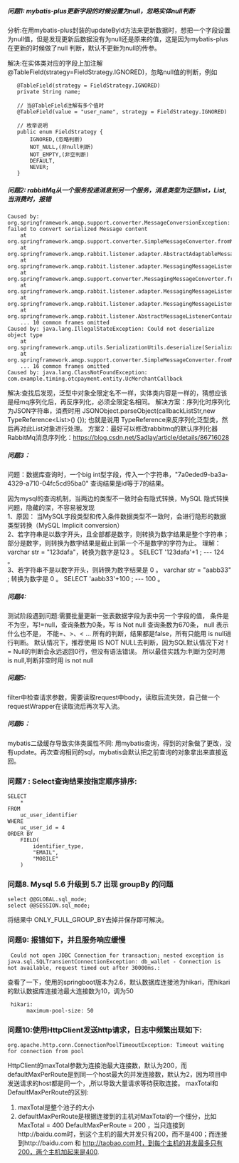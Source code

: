 ##### 问题1: mybatis-plus更新字段的时候设置为null，忽略实体null判断
分析:在用mybatis-plus封装的updateById方法来更新数据时，想把一个字段设置为null值，但是发现更新后数据没有为null还是原来的值，这是因为mybatis-plus在更新的时候做了null
判断，默认不更新为null的传参。  

解决:在实体类对应的字段上加注解@TableField(strategy=FieldStrategy.IGNORED)，忽略null值的判断，例如  
```
   @TableField(strategy = FieldStrategy.IGNORED)
   private String name;   
```

```   
   // 当@TableField注解有多个值时
   @TableField(value = "user_name", strategy = FieldStrategy.IGNORED)
```
 
```  
   // 枚举说明
   public enum FieldStrategy {
       IGNORED,(忽略判断)
       NOT_NULL,(非null判断)
       NOT_EMPTY,(非空判断)
       DEFAULT,
       NEVER;
   }
```

##### 问题2:  rabbitMq从一个服务投递消息到另一个服务，消息类型为泛型list，List<T>,当消费时，报错
```
Caused by: org.springframework.amqp.support.converter.MessageConversionException: failed to convert serialized Message content
	at org.springframework.amqp.support.converter.SimpleMessageConverter.fromMessage(SimpleMessageConverter.java:114)
	at org.springframework.amqp.rabbit.listener.adapter.AbstractAdaptableMessageListener.extractMessage(AbstractAdaptableMessageListener.java:288)
	at org.springframework.amqp.rabbit.listener.adapter.MessagingMessageListenerAdapter$MessagingMessageConverterAdapter.extractPayload(MessagingMessageListenerAdapter.java:280)
	at org.springframework.amqp.support.converter.MessagingMessageConverter.fromMessage(MessagingMessageConverter.java:118)
	at org.springframework.amqp.rabbit.listener.adapter.MessagingMessageListenerAdapter.toMessagingMessage(MessagingMessageListenerAdapter.java:182)
	at org.springframework.amqp.rabbit.listener.adapter.MessagingMessageListenerAdapter.onMessage(MessagingMessageListenerAdapter.java:123)
	at org.springframework.amqp.rabbit.listener.AbstractMessageListenerContainer.doInvokeListener(AbstractMessageListenerContainer.java:1552)
	... 10 common frames omitted
Caused by: java.lang.IllegalStateException: Could not deserialize object type
	at org.springframework.amqp.utils.SerializationUtils.deserialize(SerializationUtils.java:98)
	at org.springframework.amqp.support.converter.SimpleMessageConverter.fromMessage(SimpleMessageConverter.java:110)
	... 16 common frames omitted
Caused by: java.lang.ClassNotFoundException: com.example.timing.otcpayment.entity.UcMerchantCallback
```

解决:查找后发现，泛型中对象全限定名不一样，实体类内容是一样的，猜想应该是经mq序列化后，再反序列化，必须全限定名相同。
   解决方案：序列化时序列化为JSON字符串，消费时用
   JSONObject.parseObject(callbackListStr,new TypeReference<List<UcMerchantCallback>>() {});
   也就是说用 TypeReference来反序列化泛型类，然后再对此List对象进行处理。
   方案2：最好可以修改rabbitmq的默认序列化器
   RabbitMq消息序列化：https://blog.csdn.net/Sadlay/article/details/86716028
   
##### 问题3：
问题：数据库查询时，一个big int型字段，传入一个字符串，"7a0eded9-ba3a-4329-a710-04fc5cd95ba0"
查询结果是id等于7的结果。  

因为mysql的查询机制，当两边的类型不一致时会有隐式转换，MySQL 隐式转换问题，隐藏的深，不容易被发现  
1、原因： 当MySQL字段类型和传入条件数据类型不一致时，会进行隐形的数据类型转换（MySQL Implicit conversion）  
2、若字符串是以数字开头，且全部都是数字，则转换为数字结果是整个字符串；部分是数字，则转换为数字结果是截止到第一个不是数字的字符为止。 理解： varchar str = "123dafa"，转换为数字是123 。 SELECT 
'123dafa'+1 ; --- 124 。  
3、若字符串不是以数字开头，则转换为数字结果是 0 。 varchar str = "aabb33" ; 转换为数字是 0 。 SELECT 'aabb33'+100 ; --- 100 。  


##### 问题4:
测试阶段遇到问题:需要批量更新一张表数据字段为表中另一个字段的值，
条件是不为空，写!=null，查询条数为0条，写 is Not null 查询条数为670条，
null 表示什么也不是， 不能=、>、< … 所有的判断，结果都是false，所有只能用 is null进行判断。
默认情况下，推荐使用 IS NOT NULL去判断，因为SQL默认情况下对！= Null的判断会永远返回0行，但没有语法错误。
所以最佳实践为:判断为空时用 is null,判断非空时用 is not null


##### 问题5:
filter中检查请求参数，需要读取request中body，读取后流失效，自己做一个requestWrapper在读取流后再次写入流。

##### 问题6：
mybatis二级缓存导致实体类属性不同:
用mybatis查询，得到的对象做了更改，没有update。再次查询相同的sql，mybatis会默认把之前查询的对象拿出来直接返回。

### 问题7 : Select查询结果按指定顺序排序:
```
SELECT
	*
FROM
	uc_user_identifier
WHERE
	uc_user_id = 4
ORDER BY
	FIELD(
		identifier_type,
		"EMAIL",
		"MOBILE"
	)
```
  	
### 问题8. Mysql 5.6 升级到 5.7 出现 groupBy 的问题
```
select @@GLOBAL.sql_mode;
select @@SESSION.sql_mode;
```
将结果中 ONLY_FULL_GROUP_BY去掉并保存即可解决。

### 问题9: 报错如下，并且服务响应缓慢
```
 Could not open JDBC Connection for transaction; nested exception is java.sql.SQLTransientConnectionException: db_wallet - Connection is not available, request timed out after 30000ms.:
```
查看了一下，使用的springboot版本为2.6，默认数据库连接池为hikari，而hikari的默认数据库连接池最大连接数为10，调为50
```
 hikari:
      maximum-pool-size: 50
```

### 问题10:使用HttpClient发送http请求，日志中频繁出现如下:
```
org.apache.http.conn.ConnectionPoolTimeoutException: Timeout waiting for connection from pool
```
HttpClient的maxTotal参数为连接池最大连接数，默认为200，而defaultMaxPerRoute是到同一个host最大的并发连接数，默认为2，因为项目中发送请求的host都是同一个，,所以导致大量请求等待获取连接。
maxTotal和DefaultMaxPerRoute的区别:
1. maxTotal是整个池子的大小
2. defaultMaxPerRoute是根据连接到的主机对MaxTotal的一个细分，比如MaxTotal = 400 DefaultMaxPerRoute = 200 ，当只连接到http://baidu.com时，到这个主机的最大并发只有200，而不是400；而连接到http://baidu.com 和 http://taobao.com时，到每个主机的并发最多只有200，两个主机加起来是400.
